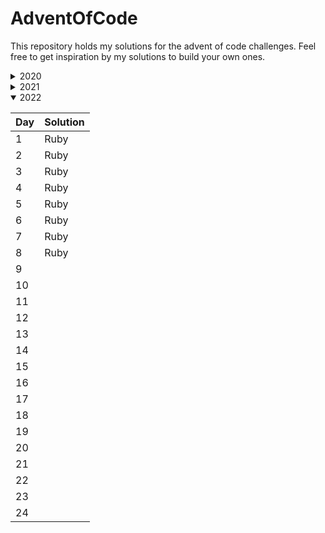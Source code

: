 # AdventOfCode

This repository holds my solutions for the advent of code challenges.
Feel free to get inspiration by my solutions to build your own ones.

<details>
<summary>2020</summary>

| Day | Solution  |
|-----|-----------|
| 1   | Java      |
| 2   | Java      |
| 3   | Java & C# |
| 4   | Java      |
| 5   | Java      |
| 6   | Java      |
| 7   | ❌         |
| 8   | Java      |
| 9   |           |
| 10  |           |
| 11  |           |
| 12  |           |
| 13  |           |
| 14  |           |
| 15  |           |
| 16  |           |
| 17  |           |
| 18  |           |
| 19  |           |
| 20  |           |
| 21  |           |
| 22  |           |
| 23  |           |
| 24  |           |
</details>

<details>
<summary>2021</summary>

| Day | Solution          |
|-----|-------------------|
| 1   | Ruby              |
| 2   | Ruby              |
| 3   | Ruby (only first) |
| 4   |                   |
| 5   |                   |
| 6   |                   |
| 7   |                   |
| 8   |                   |
| 9   |                   |
| 10  |                   |
| 11  |                   |
| 12  |                   |
| 13  |                   |
| 14  |                   |
| 15  |                   |
| 16  |                   |
| 17  |                   |
| 18  |                   |
| 19  |                   |
| 20  |                   |
| 21  |                   |
| 22  |                   |
| 23  |                   |
| 24  |                   |
</details>

<details open>
<summary>2022</summary>

| Day | Solution |
|-----|----------|
| 1   | Ruby     |
| 2   | Ruby     |
| 3   | Ruby     |
| 4   | Ruby     |
| 5   | Ruby     |
| 6   | Ruby     |
| 7   | Ruby     |
| 8   | Ruby     |
| 9   |          |
| 10  |          |
| 11  |          |
| 12  |          |
| 13  |          |
| 14  |          |
| 15  |          |
| 16  |          |
| 17  |          |
| 18  |          |
| 19  |          |
| 20  |          |
| 21  |          |
| 22  |          |
| 23  |          |
| 24  |          |
</details>
